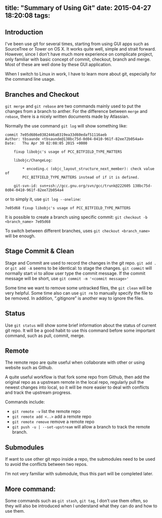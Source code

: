 title: "Summary of Using Git"
date: 2015-04-27 18:20:08
tags:
---


## Introduction

I've been use git for several times, starting from using GUI apps such as SourceTree or Tower on OS X. It works quite well, simple and strait forward. However, since I don't have much more experience on complicate project, only familiar with basic concept of commit, checkout, branch and merge. Most of these are well done by these GUI application.

When I switch to Linux in work, I have to learn more about git, especially for the command line usage.

## Branches and Checkout

`git merge` and `git rebase` are two commands mainly used to put the changes from a branch to anther. For the difference between `merge` and `rebase`, there is a nicely written documents made by Atlassian.

Normally the use command `git log` will show something like:


    commit 7e05d686e0382446a0319ea33d60edaf51116aeb
    Author: tbsaunde <tbsaunde@138bc75d-0d04-0410-961f-82ee72b054a4>
    Date:   Thu Apr 30 02:08:05 2015 +0000

        fixup libobjc's usage of PCC_BITFIELD_TYPE_MATTERS

        libobjc/ChangeLog:

            * encoding.c (objc_layout_structure_next_member): check value of
            PCC_BITFIELD_TYPE_MATTERS instead of if it is defined.

        git-svn-id: svn+ssh://gcc.gnu.org/svn/gcc/trunk@222605 138bc75d-0d04-0410-961f-82ee72b054a4


or to simply it, use `git log --oneline`:

    7e05d68 fixup libobjc's usage of PCC_BITFIELD_TYPE_MATTERS

It is possible to create a branch using specific commit: `git checkout -b <branch_name> 7e05d68`

To switch between different branches, uses `git checkout <branch_name>` will be enough.

## Stage Commit & Clean
Stage and Commit are used to record the changes in the git repo. 
`git add .` or `git add -A` seems to be identical: to stage the changes.
`git commit` will normally start vi to allow user type the commit message. If the commit message will be short, use `git commit -m '<commit message>'`

Some time we want to remove some untracked files, the `git clean` will be very helpful. Some time also can use `git rm` to manually specify the file to be removed. In addition, “.gitignore” is another way to ignore the files. 

## Status
Use `git status` will show some brief information about the status of current git repo. It will be a good habit to use this command before some important command, such as pull, commit, merge. 

## Remote
The remote repo are quite useful when collaborate with other or using website such as Github. 

A quite useful workflow is that fork some repo from Github, then add the original repo as a upstream remote in the local repo, regularly pull the newest changes into local, so it will be more easier to deal with conflicts and track the upstream progress. 

Commands include: 
- `git remote -v` list the remote repo
- `git remote add <..>` add a remote repo
- `git remote remove` remove a remote repo
- `git push -u | --set-upstream` will allow a branch to track the remote branch.

## Submodules
If want to use other git repo inside a repo, the submodules need to be used to avoid the conflicts between two repos. 

I’m not very familiar with submodule, thus this part will be completed later. 

## More command:
Some commands such as `git stash`, `git tag`, I don’t use them often, so they will also be introduced when I understand what they can do and how to use them. 
